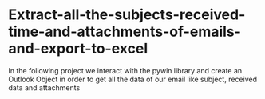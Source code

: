 # Extract-all-the-subjects-received-time-and-attachments-of-emails-and-export-to-excel

In the following project we interact with the pywin library and create an Outlook Object in order to get all the data of our email like subject, received data and attachments
